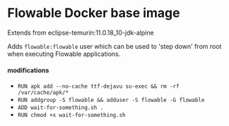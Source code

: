 # Flowable Docker base image

Extends from eclipse-temurin:11.0.18_10-jdk-alpine

Adds `flowable:flowable` user which can be used to 'step down' from root when executing Flowable applications.

#### modifications

* `RUN apk add --no-cache ttf-dejavu su-exec && rm -rf /var/cache/apk/*`
* `RUN addgroup -S flowable && adduser -S flowable -G flowable`
* `ADD wait-for-something.sh .`
* `RUN chmod +x wait-for-something.sh`

